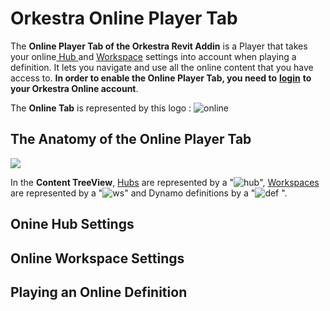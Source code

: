 # Orkestra Online Player Tab

The **Online Player Tab of the Orkestra Revit Addin** is a Player that takes your online[ Hub ](https://datashapes.gitbook.io/orkestra-online/orkestra-desktop-app/what-is-a-hub)and [Workspace](https://datashapes.gitbook.io/orkestra-online/orkestra-desktop-app/what-is-a-workspace) settings into account when playing a definition. It lets you navigate and use all the online content that you have access to. **In order to enable the Online Player Tab, you need to** [**login**](https://datashapes.gitbook.io/orkestra-online/orkestra-revit-addin/login) **to your Orkestra Online account**.

The **Online Tab** is represented by this logo : ![online](https://datashapes.files.wordpress.com/2020/05/onlineicon.png?)

## The Anatomy of the Online Player Tab

![](https://datashapes.files.wordpress.com/2020/05/onlinetabanatomy.png?)

In the **Content TreeView**, [Hubs](https://datashapes.gitbook.io/orkestra-online/orkestra-desktop-app/what-is-a-hub) are represented by a "![hub](https://datashapes.files.wordpress.com/2020/05/cloudi.png?resize=30%2C20)", [Workspaces](https://datashapes.gitbook.io/orkestra-online/orkestra-desktop-app/what-is-a-workspace) are represented by a "![ws](https://datashapes.files.wordpress.com/2020/05/workspace.png?)" and Dynamo definitions by a "![def](https://datashapes.files.wordpress.com/2020/05/definition.png?) ".

## Onine Hub Settings

## Online Workspace Settings

## Playing an Online Definition

